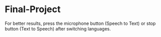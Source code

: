 # Final-Project

For better results, press the microphone button (Speech to Text) or stop button (Text to Speech) after switching languages.
